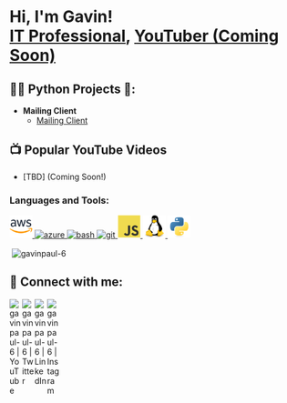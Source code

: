 <h1>Hi, I'm Gavin! <br/><a href="https://github.com/gavinpaul-6">IT Professional</a>, <a href="https://www.linkedin.com/in/gavin-faber/"></a><a href="https://www.youtube.com/c/gavinpaul_YT">YouTuber (Coming Soon)</a></h1>

<h2>👨‍💻 Python Projects 🐍:</h2>

- <b>Mailing Client</b>
  - [Mailing Client](https://github.com/gavinpaul-6/gavin-python-projects)

<h2>📺 Popular YouTube Videos</h2>

- [TBD] (Coming Soon!)


<h3 align="left">Languages and Tools:</h3>
<p align="left"> <a href="https://aws.amazon.com" target="_blank" rel="noreferrer"> <img src="https://raw.githubusercontent.com/devicons/devicon/master/icons/amazonwebservices/amazonwebservices-original-wordmark.svg" alt="aws" width="40" height="40"/> </a> <a href="https://azure.microsoft.com/en-in/" target="_blank" rel="noreferrer"> <img src="https://www.vectorlogo.zone/logos/microsoft_azure/microsoft_azure-icon.svg" alt="azure" width="40" height="40"/> </a> <a href="https://www.gnu.org/software/bash/" target="_blank" rel="noreferrer"> <img src="https://www.vectorlogo.zone/logos/gnu_bash/gnu_bash-icon.svg" alt="bash" width="40" height="40"/> </a> <a href="https://git-scm.com/" target="_blank" rel="noreferrer"> <img src="https://www.vectorlogo.zone/logos/git-scm/git-scm-icon.svg" alt="git" width="40" height="40"/> </a> <a href="https://developer.mozilla.org/en-US/docs/Web/JavaScript" target="_blank" rel="noreferrer"> <img src="https://raw.githubusercontent.com/devicons/devicon/master/icons/javascript/javascript-original.svg" alt="javascript" width="40" height="40"/> </a> <a href="https://www.linux.org/" target="_blank" rel="noreferrer"> <img src="https://raw.githubusercontent.com/devicons/devicon/master/icons/linux/linux-original.svg" alt="linux" width="40" height="40"/> </a> <a href="https://www.python.org" target="_blank" rel="noreferrer"> <img src="https://raw.githubusercontent.com/devicons/devicon/master/icons/python/python-original.svg" alt="python" width="40" height="40"/> </a> </p>

<p>&nbsp;<img align="center" src="https://github-readme-stats.vercel.app/api?username=gavinpaul-6&show_icons=true&theme=dark&locale=en" alt="gavinpaul-6" /></p>



<h2> 🤳 Connect with me:</h2>

[<img align="left" alt="gavinpaul-6 | YouTube" width="22px" src="https://cdn.jsdelivr.net/npm/simple-icons@v3/icons/youtube.svg" />][youtube]
[<img align="left" alt="gavinpaul-6 | Twitter" width="22px" src="https://cdn.jsdelivr.net/npm/simple-icons@v3/icons/twitter.svg" />][twitter]
[<img align="left" alt="gavinpaul-6 | LinkedIn" width="22px" src="https://cdn.jsdelivr.net/npm/simple-icons@v3/icons/linkedin.svg" />][linkedin]
[<img align="left" alt="gavinpaul-6 | Instagram" width="22px" src="https://cdn.jsdelivr.net/npm/simple-icons@v3/icons/instagram.svg" />][instagram]

[twitter]: https://twitter.com/gavinpaul_6
[youtube]: https://www.youtube.com/@gavinpaul_YT
[instagram]: https://www.instagram.com/gavinpaul_6/
[linkedin]: https://inkedin.com/in/gavin-faber
<!--
